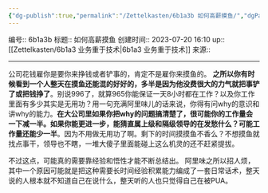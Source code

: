 ```yaml
---
{"dg-publish":true,"permalink":"/Zettelkasten/6b1a3b 如何高薪摸鱼/","dgPassFrontmatter":true}
---
```


编号:: 6b1a3b
标题:: 如何高薪摸鱼
创建时间:: 2023-07-20 16:10
up:: [[Zettelkasten/6b1a3 业务重于技术\|6b1a3 业务重于技术]]
来源:: 

---
公司花钱雇你是要你来挣钱或者铲事的，肯定不是雇你来摸鱼的。
**之所以你有时候看到一个人整天在摸鱼还能混的好好的，多半是因为他没费很大的力气就把事铲了或把钱挣了**。别说996了，就算965你能保证一天8小时都在工作？以及你工作里面有多少其实是无用功？用一句充满阿里味儿的话来说，你得有问why的意识和讲why的能力。**在大公司里如果你把why的问题搞清楚了，很可能你的工作量会一下减一半。如果你能更进一步，能猜直属上级和隔级领导的在发愁什么？可能工作量还能少一半**。因为不用做无用功了啊。剩下的时间摸摸鱼不香么？不想摸鱼就找点事干，领导也不瞎，一堆大傻子里面能碰上这么机灵的还不赶紧提拔。

不过这点，可能真的需要靠经验和悟性才能不断总结出。
阿里味之所以招人烦，其中一个原因可能就是把这种需要长时间经验积累能力编成了一套日常话术，整天说的人根本就不知道自己在说什么，整天听的人也只觉得自己在被PUA。